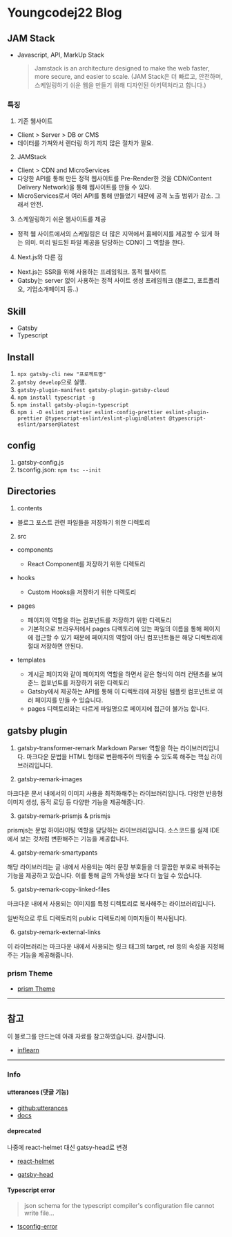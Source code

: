 # Youngcodej22 Blog

## JAM Stack

- Javascript, API, MarkUp Stack
  > Jamstack is an architecture designed to make the web faster, more secure, and easier to scale.
  > (JAM Stack은 더 빠르고, 안전하며, 스케일링하기 쉬운 웹을 만들기 위해 디자인된 아키텍처라고 합니다.)

### 특징

1. 기존 웹사이트

- Client > Server > DB or CMS
- 데이터를 가져와서 렌더링 하기 까지 많은 절차가 필요.

2. JAMStack

- Client > CDN and MicroServices
- 다양한 API를 통해 만든 정적 웹사이트를 Pre-Render한 것을 CDN(Content Delivery Network)을 통해 웹사이트를 만들 수 있다.
- MicroServices로서 여러 API를 통해 만들었기 때문에 공격 노출 범위가 감소. 그래서 안전.

3. 스케일링하기 쉬운 웹사이트를 제공

- 정적 웹 사이트에서의 스케일링은 더 많은 지역에서 홈페이지를 제공할 수 있게 하는 의미. 미리 빌드된 파일 제공을 담당하는 CDN이 그 역할을 한다.

4. Next.js와 다른 점

- Next.js는 SSR을 위해 사용하는 프레임워크. 동적 웹사이트
- Gatsby는 server 없이 사용하는 정적 사이트 생성 프레임워크 (블로그, 포트폴리오, 기업소개페이지 등..)

## Skill

- Gatsby
- Typescript

## Install

1. `npx gatsby-cli new "프로젝트명"`
2. `gatsby develop`으로 실행.
3. `gatsby-plugin-manifest gatsby-plugin-gatsby-cloud`
4. `npm install typescript -g`
5. `npm install gatsby-plugin-typescript`
6. `npm i -D eslint prettier eslint-config-prettier eslint-plugin-prettier @typescript-eslint/eslint-plugin@latest @typescript-eslint/parser@latest`

## config

1. gatsby-config.js
2. tsconfig.json: `npm tsc --init`

## Directories

1. contents

- 블로그 포스트 관련 파일들을 저장하기 위한 디렉토리

2. src

- components
  - React Component를 저장하기 위한 디렉토리
- hooks
  - Custom Hooks을 저장하기 위한 디렉토리
- pages
  - 페이지의 역할을 하는 컴포넌트를 저장하기 위한 디렉토리
  - 기본적으로 브라우저에서 pages 디렉토리에 있는 파일의 이름을 통해 페이지에 접근할 수 있기 때문에 페이지의 역할이 아닌 컴포넌트들은 해당 디렉토리에 절대 저장하면 안된다.
- templates

  - 게시글 페이지와 같이 페이지의 역할을 하면서 같은 형식의 여러 컨텐츠를 보여준느 컴포넌트를 저장하기 위한 디렉토리
  - Gatsby에서 제공하는 API를 통해 이 디렉토리에 저장된 템플릿 컴포넌트로 여러 페이지를 만들 수 있습니다.
  - pages 디렉토리와는 다르게 파일명으로 페이지에 접근이 불가능 합니다.

## gatsby plugin

1. gatsby-transformer-remark
   Markdown Parser 역할을 하는 라이브러리입니다.
   마크다운 문법을 HTML 형태로 변환해주어 띄워줄 수 있도록 해주는 핵심 라이브러리입니다.

2. gatsby-remark-images

마크다운 문서 내에서의 이미지 사용을 최적화해주는 라이브러리입니다.
다양한 반응형 이미지 생성, 동적 로딩 등 다양한 기능을 제공해줍니다.

3. gatsby-remark-prismjs & prismjs

prismjs는 문법 하이라이팅 역할을 담당하는 라이브러리입니다.
소스코드를 실제 IDE에서 보는 것처럼 변환해주는 기능을 제공합니다.

4. gatsby-remark-smartypants

해당 라이브러리는 글 내에서 사용되는 여러 문장 부호들을 더 깔끔한 부호로 바꿔주는 기능을 제공하고 있습니다.
이를 통해 글의 가독성을 보다 더 높일 수 있습니다.

5. gatsby-remark-copy-linked-files

마크다운 내에서 사용되는 이미지를 특정 디렉토리로 복사해주는 라이브러리입니다.

일반적으로 루트 디렉토리의 public 디렉토리에 이미지들이 복사됩니다.

6. gatsby-remark-external-links

이 라이브러리는 마크다운 내에서 사용되는 링크 태그의 target, rel 등의 속성을 지정해주는 기능을 제공해줍니다.

### prism Theme

- [prism Theme](https://github.com/PrismJS/prism/tree/1d5047df37aacc900f8270b1c6215028f6988eb1/themes)

---

## 참고

이 블로그를 만드는데 아래 자료를 참고하였습니다. 감사합니다.

- [inflearn](https://www.inflearn.com/course/gatsby-%EA%B8%B0%EC%88%A0%EB%B8%94%EB%A1%9C%EA%B7%B8)

---

### Info

#### utterances (댓글 기능)

- [github:utterances](https://github.com/apps/utterances)
- [docs](https://utteranc.es/)

#### deprecated

나중에 react-helmet 대신 gatsy-head로 변경

- [react-helmet](https://www.npmjs.com/package/gatsby-plugin-react-helmet)

- [gatsby-head](https://www.gatsbyjs.com/docs/reference/built-in-components/gatsby-head/)

#### Typescript error

> json schema for the typescript compiler's configuration file cannot write file...

- [tsconfig-error](https://bobbyhadz.com/blog/typescript-cannot-write-file-because-it-would-overwrite-input-files)
